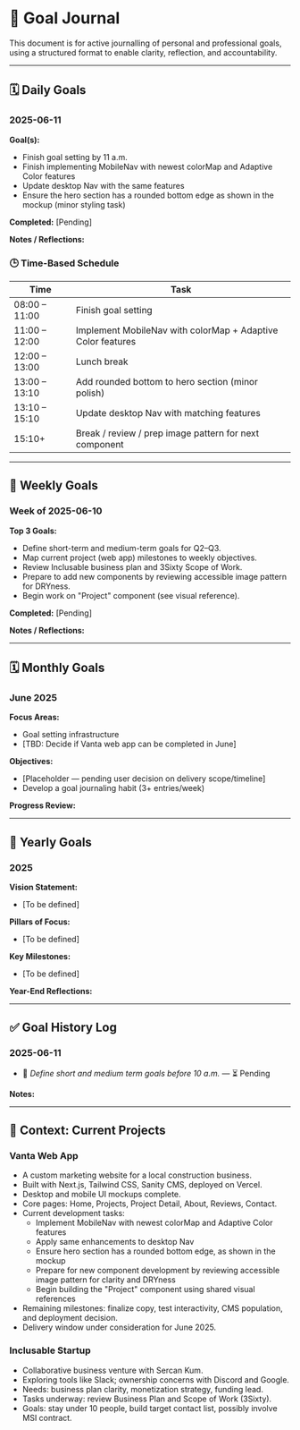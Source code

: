 # 🎯 Goal Journal

This document is for active journalling of personal and professional goals, using a structured format to enable clarity, reflection, and accountability.

---

## 🗓️ Daily Goals

### 2025-06-11
**Goal(s):**
- Finish goal setting by 11 a.m.
- Finish implementing MobileNav with newest colorMap and Adaptive Color features
- Update desktop Nav with the same features
- Ensure the hero section has a rounded bottom edge as shown in the mockup (minor styling task)

**Completed:** [Pending]

**Notes / Reflections:**

### 🕒 Time-Based Schedule
| Time            | Task                                                                 |
|-----------------|----------------------------------------------------------------------|
| 08:00 – 11:00   | Finish goal setting                                                  |
| 11:00 – 12:00   | Implement MobileNav with colorMap + Adaptive Color features         |
| 12:00 – 13:00   | Lunch break                                                          |
| 13:00 – 13:10   | Add rounded bottom to hero section (minor polish)                   |
| 13:10 – 15:10   | Update desktop Nav with matching features                           |
| 15:10+          | Break / review / prep image pattern for next component              |

---

## 📅 Weekly Goals

### Week of 2025-06-10
**Top 3 Goals:**
- Define short-term and medium-term goals for Q2–Q3.
- Map current project (web app) milestones to weekly objectives.
- Review Inclusable business plan and 3Sixty Scope of Work.
- Prepare to add new components by reviewing accessible image pattern for DRYness.
- Begin work on "Project" component (see visual reference).

**Completed:** [Pending]

**Notes / Reflections:**

---

## 🗓️ Monthly Goals

### June 2025
**Focus Areas:**
- Goal setting infrastructure
- [TBD: Decide if Vanta web app can be completed in June]

**Objectives:**
- [Placeholder — pending user decision on delivery scope/timeline]
- Develop a goal journaling habit (3+ entries/week)

**Progress Review:**

---

## 📆 Yearly Goals

### 2025
**Vision Statement:**
- [To be defined]

**Pillars of Focus:**
- [To be defined]

**Key Milestones:**
- [To be defined]

**Year-End Reflections:**

---

## ✅ Goal History Log

### 2025-06-11
- 🎯 *Define short and medium term goals before 10 a.m.* — ⏳ Pending

**Notes:**

---

## 🧭 Context: Current Projects

### Vanta Web App
- A custom marketing website for a local construction business.
- Built with Next.js, Tailwind CSS, Sanity CMS, deployed on Vercel.
- Desktop and mobile UI mockups complete.
- Core pages: Home, Projects, Project Detail, About, Reviews, Contact.
- Current development tasks:
  - Implement MobileNav with newest colorMap and Adaptive Color features
  - Apply same enhancements to desktop Nav
  - Ensure hero section has a rounded bottom edge, as shown in the mockup
  - Prepare for new component development by reviewing accessible image pattern for clarity and DRYness
  - Begin building the "Project" component using shared visual references
- Remaining milestones: finalize copy, test interactivity, CMS population, and deployment decision.
- Delivery window under consideration for June 2025.

### Inclusable Startup
- Collaborative business venture with Sercan Kum.
- Exploring tools like Slack; ownership concerns with Discord and Google.
- Needs: business plan clarity, monetization strategy, funding lead.
- Tasks underway: review Business Plan and Scope of Work (3Sixty).
- Goals: stay under 10 people, build target contact list, possibly involve MSI contract.
